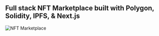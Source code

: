 ## Full stack NFT Marketplace built with Polygon, Solidity, IPFS, & Next.js

![NFT Marketplace](https://i.ibb.co/K2FjvH3/Home.png)
